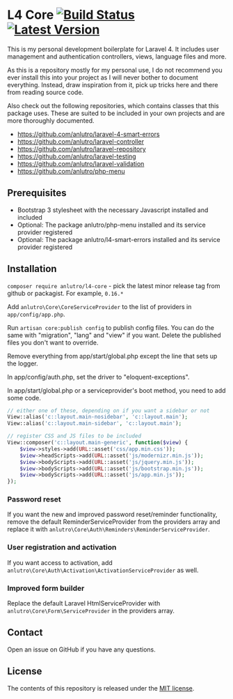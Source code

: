 # L4 Core [![Build Status](https://travis-ci.org/anlutro/laravel-4-core.png?branch=master)](https://travis-ci.org/anlutro/laravel-4-core) [![Latest Version](http://img.shields.io/github/tag/anlutro/laravel-4-core.svg)](https://github.com/anlutro/laravel-4-core/releases)

This is my personal development boilerplate for Laravel 4. It includes user management and authentication controllers, views, language files and more.

As this is a repository mostly for my personal use, I do not recommend you ever install this into your project as I will never bother to document everything. Instead, draw inspiration from it, pick up tricks here and there from reading source code.

Also check out the following repositories, which contains classes that this package uses. These are suited to be included in your own projects and are more thoroughly documented.

- https://github.com/anlutro/laravel-4-smart-errors
- https://github.com/anlutro/laravel-controller
- https://github.com/anlutro/laravel-repository
- https://github.com/anlutro/laravel-testing
- https://github.com/anlutro/laravel-validation
- https://github.com/anlutro/php-menu

## Prerequisites

- Bootstrap 3 stylesheet with the necessary Javascript installed and included
- Optional: The package anlutro/php-menu installed and its service provider registered
- Optional: The package anlutro/l4-smart-errors installed and its service provider registered

## Installation

`composer require anlutro/l4-core` - pick the latest minor release tag from github or packagist. For example, `0.16.*`

Add `anlutro\Core\CoreServiceProvider` to the list of providers in `app/config/app.php`.

Run `artisan core:publish config` to publish config files. You can do the same with "migration", "lang" and "view" if you want. Delete the published files you don't want to override.

Remove everything from app/start/global.php except the line that sets up the logger.

In app/config/auth.php, set the driver to "eloquent-exceptions".

In app/start/global.php or a serviceprovider's boot method, you need to add some code.

```php
// either one of these, depending on if you want a sidebar or not
View::alias('c::layout.main-nosidebar', 'c::layout.main');
View::alias('c::layout.main-sidebar', 'c::layout.main');

// register CSS and JS files to be included
View::composer('c::layout.main-generic', function($view) {
	$view->styles->add(URL::asset('css/app.min.css'));
	$view->headScripts->add(URL::asset('js/modernizr.min.js'));
	$view->bodyScripts->add(URL::asset('js/jquery.min.js'));
	$view->bodyScripts->add(URL::asset('js/bootstrap.min.js'));
	$view->bodyScripts->add(URL::asset('js/app.min.js'));
});
```

### Password reset

If you want the new and improved password reset/reminder functionality, remove the default ReminderServiceProvider from the providers array and replace it with `anlutro\Core\Auth\Reminders\ReminderServiceProvider`.

### User registration and activation

If you want access to activation, add `anlutro\Core\Auth\Activation\ActivationServiceProvider` as well.

### Improved form builder

Replace the default Laravel HtmlServiceProvider with `anlutro\Core\Form\ServiceProvider` in the providers array.

## Contact

Open an issue on GitHub if you have any questions.

## License

The contents of this repository is released under the [MIT license](http://opensource.org/licenses/MIT).